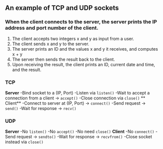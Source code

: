 ## An example of TCP and UDP sockets
### When the client connects to the server, the server prints the IP address and port number of the client. 
1. The client accepts two integers x and y as  input from a user. 
1. The client sends x and y to the server.
1. The server prints an ID and the values x and y  it receives, and computes x + y
1. The server then sends the result back to the client.
1. Upon receiving the result, the client prints an ID, current date and time, and the result.
### TCP
**Server**
-Bind socket to a (IP, Port)
-Listen via `listen()`
-Wait to accept a connection from a client → `accept()`
-Close connection via `close()` 
** Client**
-Connect to server at (IP, Port) → `connect()`
-Send request →  `send()`
-Wait for response → `recv()`
### UDP
**Server**
-No `listen()`
-No `accept()`
-No need `close()`
**Client**
-No `connect()`
-Send request →  `sendto()`
-Wait for response → `recvfrom()`
-Close socket instead via `close()` 
